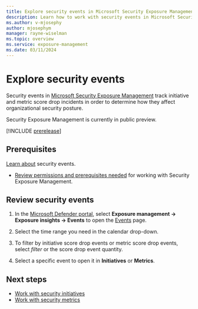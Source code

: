 ```yaml
---
title: Explore security events in Microsoft Security Exposure Management
description: Learn how to work with security events in Microsoft Security Exposure Management.
ms.author: v-mjosephy
author: mjosephym
manager: rayne-wiselman
ms.topic: overview
ms.service: exposure-management
ms.date: 03/11/2024
---
```


# Explore security events

Security events in [Microsoft Security Exposure Management](microsoft-security-exposure-management.md)  track initiative and metric score drop incidents in order to determine how they affect organizational security posture.

Security Exposure Management is currently in public preview.

[!INCLUDE [prerelease](../includes//prerelease.md)]

## Prerequisites

[Learn about](exposure-insights-overview.md#security-events) security events.

- [Review permissions and prerequisites needed](prerequisites.md) for working with Security Exposure Management.

## Review security events

1. In the [Microsoft Defender portal](https://security.microsoft.com), select **Exposure management -> Exposure insights -> Events** to open the [Events](https://security.microsoft.com/exposure-events) page.

1. Select the time range you need in the calendar drop-down.

1. To filter by initiative score drop events or metric score drop events, select *filter* or the score drop event quantity.

1. Select a specific event to open it in **Initiatives** or **Metrics**.

## Next steps

- [Work with security initiatives](initiatives.md)
- [Work with security metrics](security-metrics.md)
